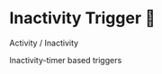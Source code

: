 # Inactivity Trigger 🧪



Activity / Inactivity&#x20;







Inactivity-timer based triggers&#x20;





